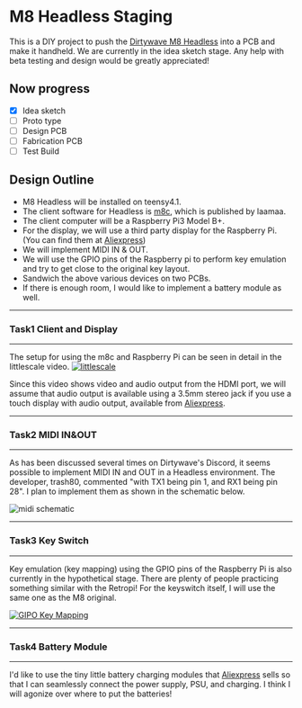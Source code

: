 # M8 Headless Staging
This is a DIY project to push the [Dirtywave M8 Headless](https://github.com/Dirtywave/M8HeadlessFirmware) into a PCB and make it handheld.
We are currently in the idea sketch stage.
Any help with beta testing and design would be greatly appreciated!

## Now progress
- [x] Idea sketch
- [ ] Proto type
- [ ] Design PCB
- [ ] Fabrication PCB
- [ ] Test Build

## Design Outline
* M8 Headless will be installed on teensy4.1.
* The client software for Headless is [m8c](https://github.com/laamaa/m8c), which is published by laamaa.
* The client computer will be a Raspberry Pi3 Model B+.
* For the display, we will use a third party display for the Raspberry Pi. (You can find them at [Aliexpress](https://aliexpress.com/item/4000380101537.html))
* We will implement MIDI IN & OUT.
* We will use the GPIO pins of the Raspberry pi to perform key emulation and try to get close to the original key layout.
* Sandwich the above various devices on two PCBs.
* If there is enough room, I would like to implement a battery module as well.


***
### Task1 Client and Display
***
The setup for using the m8c and Raspberry Pi can be seen in detail in the littlescale video.
[![littlescale](http://img.youtube.com/vi/CqUvGfdyEnM/0.jpg)](https://www.youtube.com/watch?v=CqUvGfdyEnM)

Since this video shows video and audio output from the HDMI port, we will assume that audio output is available using a 3.5mm stereo jack if you use a touch display with audio output, available from [Aliexpress](https://aliexpress.com/item/4000380101537.html).


***
### Task2 MIDI IN&OUT
***
As has been discussed several times on Dirtywave's Discord, it seems possible to implement MIDI IN and OUT in a Headless environment.
The developer, trash80, commented "with TX1 being pin 1, and RX1 being pin 28".
I plan to implement them as shown in the schematic below.

![midi schematic](https://github.com/ijnekenamay/M8HeadlessStaging/raw/main/midi_in_out.png)


***
### Task3 Key Switch
***
Key emulation (key mapping) using the GPIO pins of the Raspberry Pi is also currently in the hypothetical stage.
There are plenty of people practicing something similar with the Retropi!
For the keyswitch itself, I will use the same one as the M8 original.

[![GIPO Key Mapping](http://img.youtube.com/vi/BV_nVu8Be7M/0.jpg)](https://www.youtube.com/watch?v=BV_nVu8Be7M)


***
### Task4 Battery Module
***
I'd like to use the tiny little battery charging modules that [Aliexpress](https://ja.aliexpress.com/item/4001196670805.html) sells so that I can seamlessly connect the power supply, PSU, and charging.
I think I will agonize over where to put the batteries!



